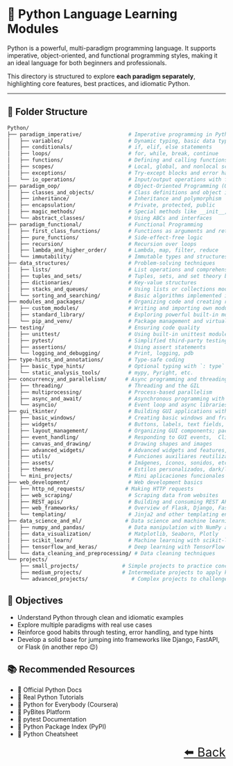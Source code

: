 # 🐍 Python Language Learning Modules

Python is a powerful, multi-paradigm programming language. It supports imperative, object-oriented, and functional programming styles, making it an ideal language for both beginners and professionals.

This directory is structured to explore **each paradigm separately**, highlighting core features, best practices, and idiomatic Python.

---

## 📂 Folder Structure

```bash
Python/
├── paradigm_imperative/               # Imperative programming in Python
│   ├── variables/                     # Dynamic typing, basic data types
│   ├── conditionals/                  # if, elif, else statements
│   ├── loops/                         # for, while, break, continue
│   ├── functions/                     # Defining and calling functions
│   ├── scopes/                        # Local, global, and nonlocal scope
│   ├── exceptions/                    # Try-except blocks and error handling
│   └── io_operations/                 # Input/output operations with files and user input
├── paradigm_oop/                      # Object-Oriented Programming (OOP)
│   ├── classes_and_objects/           # Class definitions and object instantiation
│   ├── inheritance/                   # Inheritance and polymorphism
│   ├── encapsulation/                 # Private, protected, public
│   ├── magic_methods/                 # Special methods like __init__, __str__, etc.
│   └── abstract_classes/              # Using ABCs and interfaces
├── paradigm_functional/               # Functional Programming
│   ├── first_class_functions/         # Functions as arguments and return values
│   ├── pure_functions/                # Side-effect-free logic
│   ├── recursion/                     # Recursion over loops
│   ├── lambda_and_higher_order/       # Lambda, map, filter, reduce
│   └── immutability/                  # Immutable types and structures
├── data_structures/                   # Problem-solving techniques
│   ├── lists/                         # List operations and comprehensions
│   ├── tuples_and_sets/               # Tuples, sets, and set theory basics
│   ├── dictionaries/                  # Key-value structures
│   ├── stacks_and_queues/             # Using lists or collections module
│   └── sorting_and_searching/         # Basic algorithms implemented in Python
├── modules_and_packages/              # Organizing code and creating reusable components
│   ├── custom_modules/                # Writing and importing own modules
│   ├── standard_library/              # Exploring powerful built-in modules
│   └── pip_and_venv/                  # Package management and virtual environments
├── testing/                           # Ensuring code quality
│   ├── unittest/                      # Using built-in unittest module
│   ├── pytest/                        # Simplified third-party testing
│   ├── assertions/                    # Using assert statements
│   └── logging_and_debugging/         # Print, logging, pdb
├── type-hints_and_annotations/        # Type-safe coding
│   ├── basic_type_hints/              # Optional typing with `: type`
│   └── static_analysis_tools/         # mypy, Pyright, etc.
├── concurrency_and_parallelism/      # Async programming and threading
│   ├── threading/                     # Threading and the GIL
│   ├── multiprocessing/               # Process-based parallelism
│   ├── async_and_await/               # Asynchronous programming with async/await
│   └── asyncio/                       # Event loop and async libraries
├── gui_tkinter/                       # Building GUI applications with Tkinter
│   ├── basic_windows/                 # Creating basic windows and frames
│   ├── widgets/                       # Buttons, labels, text fields, etc.
│   ├── layout_management/             # Organizing GUI components; pack, grid, place
│   ├── event_handling/                # Responding to GUI events,  Clicks, keypresses
│   ├── canvas_and_drawing/            # Drawing shapes and images
│   ├── advanced_widgets/              # Advanced widgets and features, Treeview, Notebook, Spinbox, ...
│   ├── utils/                         # Funciones auxiliares reutilizables
│   ├── assets/                        # Imágenes, íconos, sonidos, etc.
│   ├── themes/                        # Estilos personalizados, dark/light themes
│   └─ mini_projects/                  # Mini aplicaciones funcionales con GUI
├── web_development/                   # Web development basics
│   ├── http_nd_requests/             # Making HTTP requests
│   ├── web_scraping/                  # Scraping data from websites
│   ├── REST_apis/                     # Building and consuming REST APIs
│   ├── web_frameworks/                # Overview of Flask, Django, FastAPI
│   └── templating/                    # Jinja2 and other templating engines
├── data_science_and_ml/              # Data science and machine learning basics
│   ├── numpy_and_pandas/              # Data manipulation with NumPy and Pandas
│   ├── data_visualization/            # Matplotlib, Seaborn, Plotly
│   ├── scikit_learn/                  # Machine learning with scikit-learn
│   ├── tensorflow_and_keras/          # Deep learning with TensorFlow and Keras
│   └── data_cleaning_and_preprocessing/ # Data cleaning techniques
└── projects/
    ├── small_projects/              # Simple projects to practice concepts
    ├── medium_projects/             # Intermediate projects to apply knowledge
    └── advanced_projects/              # Complex projects to challenge skills
```

## 🎯 Objectives

- Understand Python through clean and idiomatic examples
- Explore multiple paradigms with real use cases
- Reinforce good habits through testing, error handling, and type hints
- Develop a solid base for jumping into frameworks like Django, FastAPI, or Flask (in another repo 😉)

## 📚 Recommended Resources

- 🔗 Official Python Docs
- 🔗 Real Python Tutorials
- 🔗 Python for Everybody (Coursera)
- 🔗 PyBites Platform
- 🔗 pytest Documentation
- 🔗 Python Package Index (PyPI)
- 🔗 Python Cheatsheet

<div align="right" style="font-size: 2em;">
    <a href="../README.md">⬅️ Back</a>
</div>
